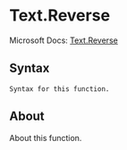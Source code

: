 ---
---

# Text.Reverse

Microsoft Docs: [Text.Reverse](https://docs.microsoft.com/en-us/powerquery-m/text-reverse)

## Syntax

```
Syntax for this function.
```

## About

About this function.

